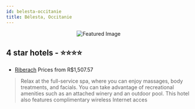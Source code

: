 ```yaml
---
id: belesta-occitanie
title: Bélesta, Occitanie
---
```


<center><img src="https://i.travelapi.com/hotels/4000000/4000000/3991400/3991382/4c589b0a_z.jpg" alt="Featured Image" /></center>


##  4 star hotels - ⭐️⭐️⭐️⭐️

-    [Riberach](https://us.hurb.com/hotels/belesta/riberach-JNP-JP218740?cmp=18055) Prices from R$1,507.57
   > Relax at the full-service spa, where you can enjoy massages, body treatments, and facials. You can take advantage of recreational amenities such as an attached winery and an outdoor pool. This hotel also features complimentary wireless Internet acces
